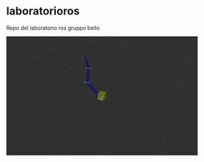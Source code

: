 # laboratorioros
Repo del laboratorio ros gruppo bello

![Alt text](3braccia.png?raw=true "3 braccia")
